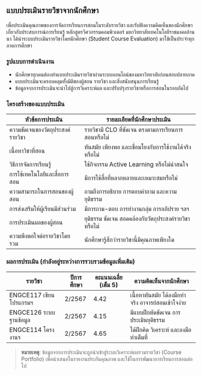 ## แบบประเมินรายวิชาจากนักศึกษา  

เพื่อประเมินคุณภาพของการจัดการเรียนการสอนในระดับรายวิชา และรับฟังความคิดเห็นของนักศึกษาเกี่ยวกับประสบการณ์การเรียนรู้ หลักสูตรวิศวกรรมคอมพิวเตอร์ มหาวิทยาลัยเทคโนโลยีราชมงคลล้านนา ได้นำระบบประเมินรายวิชาโดยนักศึกษา (Student Course Evaluation) มาใช้เป็นประจำทุกภาคการศึกษา

### รูปแบบการดำเนินงาน

- นักศึกษาทุกคนต้องทำแบบประเมินรายวิชาผ่านระบบออนไลน์ของมหาวิทยาลัยก่อนสอบปลายภาค
- แบบประเมินจะครอบคลุมทั้งมิติของผู้สอน รายวิชา และสิ่งสนับสนุนการเรียนรู้
- ข้อมูลจากการประเมินจะนำไปสู่การวิเคราะห์ผล และปรับปรุงรายวิชาหรือการสอนในรอบถัดไป

### โครงสร้างของแบบประเมิน

| หัวข้อการประเมิน                          | รายละเอียดที่นักศึกษาประเมิน                          |
|--------------------------------------------|---------------------------------------------------------|
| ความชัดเจนของวัตถุประสงค์รายวิชา         | รายวิชามี CLO ที่ชัดเจน ตรงตามการเรียนการสอนหรือไม่  |
| เนื้อหาวิชาที่สอน                          | ทันสมัย เพียงพอ และเชื่อมโยงกับการใช้งานได้จริงหรือไม่ |
| วิธีการจัดการเรียนรู้                      | ใช้กิจกรรม Active Learning หรือไม่น่าสนใจ            |
| การใช้เทคโนโลยีและสื่อการสอน              | มีการใช้สื่อที่หลากหลายและเหมาะสมหรือไม่             |
| ความสามารถในการสอนของผู้สอน              | ถามถึงการอธิบาย การตอบคำถาม และความยุติธรรม          |
| การส่งเสริมให้ผู้เรียนมีส่วนร่วม          | มีการถาม-ตอบ การทำงานกลุ่ม การอภิปราย ฯลฯ            |
| การประเมินผลของผู้สอน                     | ยุติธรรม ชัดเจน สอดคล้องกับวัตถุประสงค์รายวิชาหรือไม่ |
| ความพึงพอใจต่อรายวิชาโดยรวม              | นักศึกษารู้สึกว่ารายวิชานี้มีคุณภาพเพียงใด            |

### ผลการประเมิน (กำลังอยู่ระหว่างการรวบรวมข้อมูลเพิ่มเติม)

| รายวิชา                  | ปีการศึกษา | คะแนนเฉลี่ย (เต็ม 5) | ความคิดเห็นจากนักศึกษา                     |
|--------------------------|-------------|------------------------|-----------------------------------------------|
| ENGCE117 เขียนโปรแกรมฯ   | 2/2567        | 4.42                   | เนื้อหาทันสมัย ได้ลงมือทำจริง อาจารย์สอนเข้าใจง่าย |
| ENGCE126 ระบบฐานข้อมูล   | 2/2567        | 4.15                   | มีแบบฝึกหัดชัดเจน การประเมินยุติธรรม        |
| ENGCE114 โครงงานฯ        | 2/2567        | 4.65                   | ได้ฝึกคิด วิเคราะห์ และลงมือทำเต็มที่        |

> **หมายเหตุ**: ข้อมูลจากการประเมินจะถูกนำเข้าสู่ระบบวิเคราะห์ผลรวมรายวิชา (Course Portfolio) เพื่อนำเสนอในรายงานประกันคุณภาพ และใช้ในการพัฒนาการเรียนการสอนต่อไป
